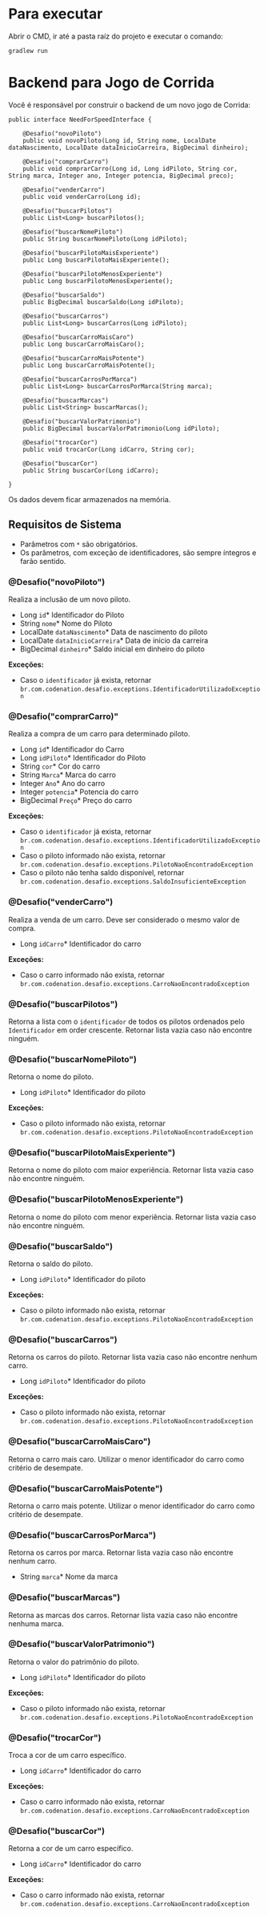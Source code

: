 # Para executar

Abrir o CMD, ir até a pasta raíz do projeto e executar o comando:

	gradlew run

# Backend para Jogo de Corrida

Você é responsável por construir o backend de um novo jogo de Corrida:


    public interface NeedForSpeedInterface {

		@Desafio("novoPiloto")
		public void novoPiloto(Long id, String nome, LocalDate dataNascimento, LocalDate dataInicioCarreira, BigDecimal dinheiro);
	
		@Desafio("comprarCarro")
		public void comprarCarro(Long id, Long idPiloto, String cor, String marca, Integer ano, Integer potencia, BigDecimal preco);
	
		@Desafio("venderCarro")
		public void venderCarro(Long id);
	
		@Desafio("buscarPilotos")
		public List<Long> buscarPilotos();
	
		@Desafio("buscarNomePiloto")
		public String buscarNomePiloto(Long idPiloto);
	
		@Desafio("buscarPilotoMaisExperiente")
		public Long buscarPilotoMaisExperiente();
	
		@Desafio("buscarPilotoMenosExperiente")
		public Long buscarPilotoMenosExperiente();
	
		@Desafio("buscarSaldo")
		public BigDecimal buscarSaldo(Long idPiloto);
	
		@Desafio("buscarCarros")
		public List<Long> buscarCarros(Long idPiloto);
	
		@Desafio("buscarCarroMaisCaro")
		public Long buscarCarroMaisCaro();
	
		@Desafio("buscarCarroMaisPotente")
		public Long buscarCarroMaisPotente();
	
		@Desafio("buscarCarrosPorMarca")
		public List<Long> buscarCarrosPorMarca(String marca);
	
		@Desafio("buscarMarcas")
		public List<String> buscarMarcas();
	
		@Desafio("buscarValorPatrimonio")
		public BigDecimal buscarValorPatrimonio(Long idPiloto);
	
		@Desafio("trocarCor")
		public void trocarCor(Long idCarro, String cor);
	
		@Desafio("buscarCor")
		public String buscarCor(Long idCarro);
	
	}

Os dados devem ficar armazenados na memória.

## Requisitos de Sistema

- Parâmetros com `*` são obrigatórios.
- Os parâmetros, com exceção de identificadores, são sempre íntegros e farão sentido.

### @Desafio("novoPiloto")

Realiza a inclusão de um novo piloto.

- Long `id`* Identificador do Piloto
- String `nome`* Nome do Piloto
- LocalDate `dataNascimento`* Data de nascimento do piloto
- LocalDate `dataInicioCarreira`* Data de início da carreira
- BigDecimal `dinheiro`* Saldo inicial em dinheiro do piloto

**Exceções:**

- Caso o `identificador` já exista, retornar `br.com.codenation.desafio.exceptions.IdentificadorUtilizadoException`

### @Desafio("comprarCarro)"

Realiza a compra de um carro para determinado piloto.

- Long `id`* Identificador do Carro
- Long `idPiloto`* Identificador do Piloto
- String `cor`* Cor do carro
- String `Marca`* Marca do carro
- Integer `Ano`* Ano do carro
- Integer `potencia`* Potencia do carro
- BigDecimal `Preço`* Preço do carro

**Exceções:**

- Caso o `identificador` já exista, retornar `br.com.codenation.desafio.exceptions.IdentificadorUtilizadoException`
- Caso o piloto informado não exista, retornar `br.com.codenation.desafio.exceptions.PilotoNaoEncontradoException`
- Caso o piloto não tenha saldo disponível, retornar `br.com.codenation.desafio.exceptions.SaldoInsuficienteException`


### @Desafio("venderCarro")

 Realiza a venda de um carro. Deve ser considerado o mesmo valor de compra.
 
 - Long `idCarro`* Identificador do carro
 
 **Exceções:**
 
 - Caso o carro informado não exista, retornar `br.com.codenation.desafio.exceptions.CarroNaoEncontradoException`
 
 
### @Desafio("buscarPilotos")

Retorna a lista com o `identificador` de todos os pilotos ordenados pelo `Identificador` em order crescente. Retornar lista vazia caso não encontre ninguém.

### @Desafio("buscarNomePiloto")

 Retorna o nome do piloto.
 
 - Long `idPiloto`* Identificador do piloto
 
  **Exceções:**
 
 - Caso o piloto informado não exista, retornar `br.com.codenation.desafio.exceptions.PilotoNaoEncontradoException`
 
### @Desafio("buscarPilotoMaisExperiente")

 Retorna o nome do piloto com maior experiência. Retornar lista vazia caso não encontre ninguém.
 
  
### @Desafio("buscarPilotoMenosExperiente")

 Retorna o nome do piloto com menor experiência. Retornar lista vazia caso não encontre ninguém.
 
### @Desafio("buscarSaldo")

 Retorna o saldo do piloto.
 
 - Long `idPiloto`* Identificador do piloto
 
  **Exceções:**
 
 - Caso o piloto informado não exista, retornar `br.com.codenation.desafio.exceptions.PilotoNaoEncontradoException`

### @Desafio("buscarCarros")

 Retorna os carros do piloto. Retornar lista vazia caso não encontre nenhum carro.
 
 - Long `idPiloto`* Identificador do piloto
 
  **Exceções:**
 
 - Caso o piloto informado não exista, retornar `br.com.codenation.desafio.exceptions.PilotoNaoEncontradoException`
 
### @Desafio("buscarCarroMaisCaro")

 Retorna o carro mais caro. Utilizar o menor identificador do carro como critério de desempate. 
 
### @Desafio("buscarCarroMaisPotente")

 Retorna o carro mais potente. Utilizar o menor identificador do carro como critério de desempate.

### @Desafio("buscarCarrosPorMarca")

 Retorna os carros por marca. Retornar lista vazia caso não encontre nenhum carro.
 
 - String `marca`* Nome da marca
 
### @Desafio("buscarMarcas")

 Retorna as marcas dos carros. Retornar lista vazia caso não encontre nenhuma marca.
 
### @Desafio("buscarValorPatrimonio")

 Retorna o valor do patrimônio do piloto.
 
 - Long `idPiloto`* Identificador do piloto
 
  **Exceções:**
 
 - Caso o piloto informado não exista, retornar `br.com.codenation.desafio.exceptions.PilotoNaoEncontradoException`
 
### @Desafio("trocarCor")

 Troca a cor de um carro específico.
 
 - Long `idCarro`* Identificador do carro

  **Exceções:**
 
 - Caso o carro informado não exista, retornar `br.com.codenation.desafio.exceptions.CarroNaoEncontradoException`
 
### @Desafio("buscarCor")

 Retorna a cor de um carro específico.
 
 - Long `idCarro`* Identificador do carro

  **Exceções:**
 
 - Caso o carro informado não exista, retornar `br.com.codenation.desafio.exceptions.CarroNaoEncontradoException`
 
 
